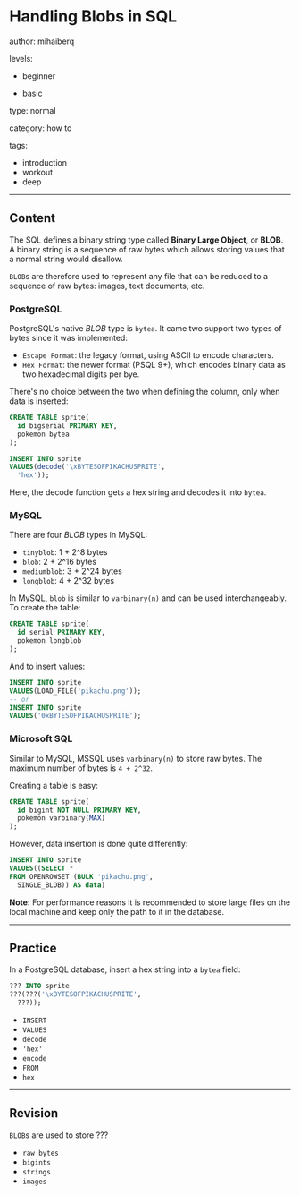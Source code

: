 # Handling Blobs in SQL
author: mihaiberq

levels:

  - beginner

  - basic

type: normal

category: how to

tags:
  - introduction
  - workout
  - deep

---
## Content

The SQL defines a binary string type called **Binary Large Object**, or **BLOB**. A binary string is a sequence of raw bytes which allows storing values that a normal string would disallow.

`BLOB`s are therefore used to represent any file that can be reduced to a sequence of raw bytes: images, text documents, etc.

### PostgreSQL

PostgreSQL's native *BLOB* type is `bytea`. It came two support two types of bytes since it was implemented:
- `Escape Format`: the legacy format, using ASCII to encode characters.
- `Hex Format`: the newer format (PSQL 9+), which encodes binary data as two hexadecimal digits per bye.

There's no choice between the two when defining the column, only when data is inserted:
```SQL
CREATE TABLE sprite(
  id bigserial PRIMARY KEY,
  pokemon bytea
);

INSERT INTO sprite
VALUES(decode('\xBYTESOFPIKACHUSPRITE',
  'hex'));
```
Here, the decode function gets a hex string and decodes it into `bytea`.

### MySQL

There are four *BLOB* types in MySQL:
- `tinyblob`: 1 + 2^8 bytes
- `blob`: 2 + 2^16 bytes
- `mediumblob`: 3 + 2^24 bytes
- `longblob`: 4 + 2^32 bytes

In MySQL, `blob` is similar to `varbinary(n)` and can be used interchangeably. To create the table:
```SQL
CREATE TABLE sprite(
  id serial PRIMARY KEY,
  pokemon longblob
);
```
And to insert values:
```SQL
INSERT INTO sprite
VALUES(LOAD_FILE('pikachu.png'));
-- or
INSERT INTO sprite
VALUES('0xBYTESOFPIKACHUSPRITE');
```

### Microsoft SQL

Similar to MySQL, MSSQL uses `varbinary(n)` to store raw bytes. The maximum number of bytes is `4 + 2^32`.

Creating a table is easy:
```SQL
CREATE TABLE sprite(
  id bigint NOT NULL PRIMARY KEY,
  pokemon varbinary(MAX)
);
```
However, data insertion is done quite differently:
```SQL
INSERT INTO sprite
VALUES((SELECT *
FROM OPENROWSET (BULK 'pikachu.png',
  SINGLE_BLOB)) AS data)
```

**Note:** For performance reasons it is recommended to store large files on the local machine and keep only the path to it in the database.

---
## Practice

In a PostgreSQL database, insert a hex string into a `bytea` field:
```SQL
??? INTO sprite
???(???('\xBYTESOFPIKACHUSPRITE',
  ???));
```
* `INSERT`
* `VALUES`
* `decode`
* `'hex'`
* `encode`
* `FROM`
* `hex`

---
## Revision

`BLOB`s are used to store ???

* `raw bytes`
* `bigints`
* `strings`
* `images`
